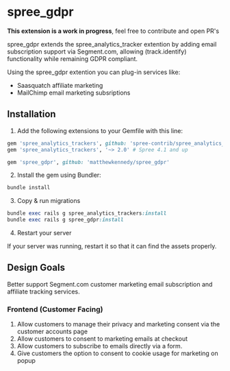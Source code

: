 # spree_gdpr
**This extension is a work in progress**, feel free to contribute and open PR's

spree_gdpr extends the spree_analytics_tracker extention by adding email subscription support via Segment.com, allowing (track.identify) functionality while remaining GDPR compliant.

Using the spree_gdpr extention you can plug-in services like:
* Saasquatch affiliate marketing
* MailChimp email marketing subsriptions

## Installation

1. Add the following extensions to your Gemfile with this line:
  ``` ruby
  gem 'spree_analytics_trackers', github: 'spree-contrib/spree_analytics_trackers' # < Spree 4.1
  gem 'spree_analytics_trackers', '~> 2.0' # Spree 4.1 and up

  gem 'spree_gdpr', github: 'matthewkennedy/spree_gdpr'

  ```

2. Install the gem using Bundler:
  ```ruby
  bundle install
  ```

3. Copy & run migrations
  ```ruby
  bundle exec rails g spree_analytics_trackers:install
  bundle exec rails g spree_gdpr:install
  ```

4. Restart your server

If your server was running, restart it so that it can find the assets properly.

## Design Goals
Better support Segment.com customer marketing email subscription and affiliate tracking services.

### Frontend (Customer Facing)
1. Allow customers to manage their privacy and marketing consent via the customer accounts page
1. Allow customers to consent to marketing emails at checkout
1. Allow customers to subscribe to emails directly via a form.
1. Give customers the option to consent to cookie usage for marketing on popup
